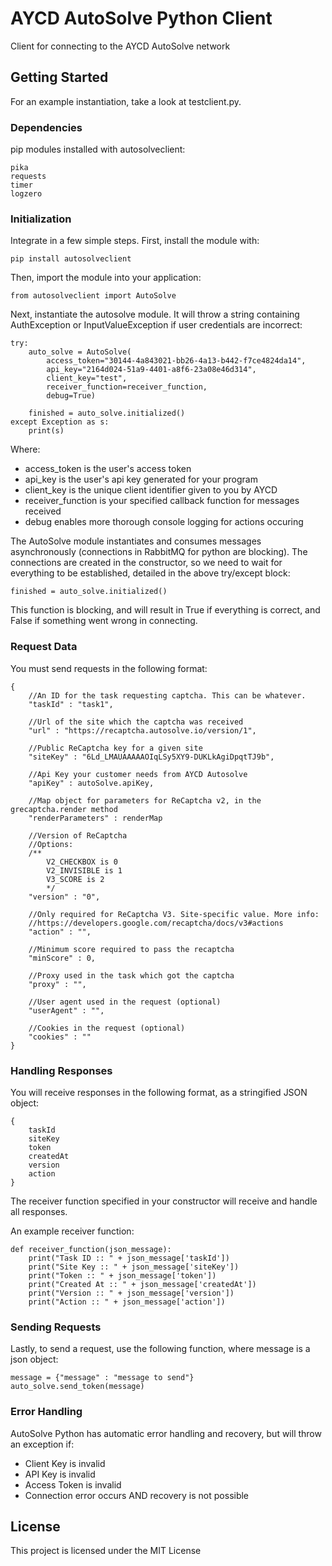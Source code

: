 # AYCD AutoSolve Python Client

Client for connecting to the AYCD AutoSolve network

## Getting Started

For an example instantiation, take a look at testclient.py.

### Dependencies

pip modules installed with autosolveclient:

```
pika
requests
timer
logzero
```

### Initialization

Integrate in a few simple steps. First, install the module with:

```
pip install autosolveclient
```

Then, import the module into your application:
```
from autosolveclient import AutoSolve
```

Next, instantiate the autosolve module. It will throw a string containing 
AuthException or InputValueException if user credentials are incorrect:

```
try:
    auto_solve = AutoSolve(
        access_token="30144-4a843021-bb26-4a13-b442-f7ce4824da14",
        api_key="2164d024-51a9-4401-a8f6-23a08e46d314",
        client_key="test",
        receiver_function=receiver_function,
        debug=True)

    finished = auto_solve.initialized()
except Exception as s:
    print(s)
```

Where:
- access_token is the user's access token
- api_key is the user's api key generated for your program
- client_key is the unique client identifier given to you by AYCD
- receiver_function is your specified callback function for messages received
- debug enables more thorough console logging for actions occuring

The AutoSolve module instantiates and consumes messages asynchronously 
(connections in RabbitMQ for python are blocking). 
The connections are created in the constructor, so we need to wait for everything to be established,
detailed in the above try/except block:

```
finished = auto_solve.initialized()
```

This function is blocking, and will result in True if everything is correct,
 and False if something went wrong in connecting.

### Request Data

You must send requests in the following format:

```
{
    //An ID for the task requesting captcha. This can be whatever.
    "taskId" : "task1", 

    //Url of the site which the captcha was received
    "url" : "https://recaptcha.autosolve.io/version/1", 

    //Public ReCaptcha key for a given site
    "siteKey" : "6Ld_LMAUAAAAAOIqLSy5XY9-DUKLkAgiDpqtTJ9b", 

    //Api Key your customer needs from AYCD Autosolve
    "apiKey" : autoSolve.apiKey, 

    //Map object for parameters for ReCaptcha v2, in the grecaptcha.render method
    "renderParameters" : renderMap

    //Version of ReCaptcha
    //Options:
    /**
        V2_CHECKBOX is 0
        V2_INVISIBLE is 1
        V3_SCORE is 2
        */
    "version" : "0", 

    //Only required for ReCaptcha V3. Site-specific value. More info:
    //https://developers.google.com/recaptcha/docs/v3#actions
    "action" : "", 

    //Minimum score required to pass the recaptcha
    "minScore" : 0, 

    //Proxy used in the task which got the captcha
    "proxy" : "", 

    //User agent used in the request (optional)
    "userAgent" : "",

    //Cookies in the request (optional)
    "cookies" : ""
}
```

### Handling Responses

You will receive responses in the following format, as a stringified JSON object:

```
{
    taskId
    siteKey
    token
    createdAt
    version
    action
}

```

The receiver function specified in your constructor will receive and handle all responses.

An example receiver function: 

```
def receiver_function(json_message):
    print("Task ID :: " + json_message['taskId'])
    print("Site Key :: " + json_message['siteKey'])
    print("Token :: " + json_message['token'])
    print("Created At :: " + json_message['createdAt'])
    print("Version :: " + json_message['version'])
    print("Action :: " + json_message['action'])
```


### Sending Requests

Lastly, to send a request, use the following function, where message is a json object:

```  
message = {"message" : "message to send"}
auto_solve.send_token(message)
```

### Error Handling

AutoSolve Python has automatic error handling and recovery, but will throw an exception if:

- Client Key is invalid
- API Key is invalid
- Access Token is invalid
- Connection error occurs AND recovery is not possible
## License

This project is licensed under the MIT License
